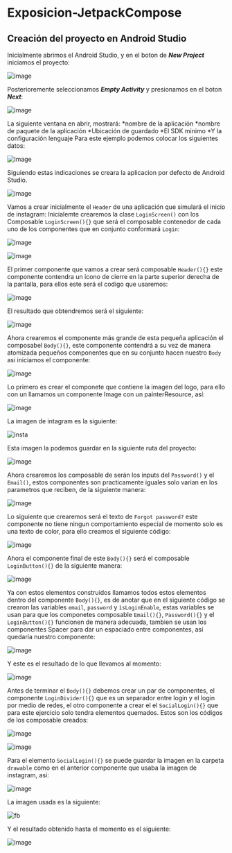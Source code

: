 # Exposicion-JetpackCompose

## Creación del proyecto en Android Studio
Inicialmente abrimos el Android Studio, y en el boton de ***New Project*** iniciamos el proyecto:

![image](https://github.com/juangomez88/Exposicion-JetpackCompose/assets/60585685/41c37142-36ce-499a-a040-a12f018f3cfd)


Posterioremente seleccionamos ***Empty Activity*** y presionamos en el boton ***Next***:

![image](https://github.com/juangomez88/Exposicion-JetpackCompose/assets/60585685/3ea8e86e-135a-4ce7-a4f3-9327f97b4acb)

La siguiente ventana en abrir, mostrará:
*nombre de la aplicación
*nombre de paquete de la aplicación
*Ubicación de guardado
*El SDK minimo
*Y la configuración lenguaje
Para este ejemplo podemos colocar los siguientes datos:

![image](https://github.com/juangomez88/Exposicion-JetpackCompose/assets/60585685/ea63e4b9-4e27-4bdb-9c78-f38e0704bb25)

Siguiendo estas indicaciones se creara la aplicacion por defecto de Android Studio.

![image](https://github.com/juangomez88/Exposicion-JetpackCompose/assets/60585685/02189b65-de51-46b3-8f36-686a1b45a02d)

Vamos a crear inicialmente el ``Header`` de una aplicación que simulará el inicio de instagram:
Inicialemte crearemos la clase ``LoginScreen()`` con los Composable ``LoginScreen(){}`` que será el composable contenedor de cada uno de los componentes que en conjunto conformará ``Login``:

![image](https://github.com/juangomez88/Exposicion-JetpackCompose/assets/60585685/764949c5-fd32-44bf-aca9-0c73cbfe7c56)


![image](https://github.com/juangomez88/Exposicion-JetpackCompose/assets/60585685/f8651c1e-993a-48a1-982a-529dd0f73082)

El primer componente que vamos a crear será composable ``Header(){}`` este componente contendra un icono de cierre en la parte superior derecha de la pantalla, para ellos este será el codigo que usaremos:


![image](https://github.com/juangomez88/Exposicion-JetpackCompose/assets/60585685/6e4d7d00-bb17-4cb7-947d-b1a1f6d05394)


El resultado que obtendremos será el siguiente: 

![image](https://github.com/juangomez88/Exposicion-JetpackCompose/assets/60585685/b0d5beee-5686-4fac-84ee-c09531682fef)


Ahora crearemos el componente más grande de esta pequeña aplicación el composabel ``Body(){}``, este componente contendrá a su vez de manera atomizada pequeños componentes que en su conjunto hacen nuestro `Body` asi iniciamos el componente:


![image](https://github.com/juangomez88/Exposicion-JetpackCompose/assets/60585685/31c1952e-f289-4dfa-9637-ceba58b80a33)


Lo primero es crear el componete que contiene la imagen del logo, para ello con un llamamos un componente Image con un painterResource, así:

![image](https://github.com/juangomez88/Exposicion-JetpackCompose/assets/60585685/02db9f0c-1b4c-4ec3-b732-5a8b7d4c7666)

La imagen de intagram es la siguiente:

![insta](https://github.com/juangomez88/Exposicion-JetpackCompose/assets/60585685/d6953343-ebc6-48eb-b467-01dc72e490a8)

Esta imagen la podemos guardar en la siguiente ruta del proyecto:

![image](https://github.com/juangomez88/Exposicion-JetpackCompose/assets/60585685/c1d3bb80-8e56-492e-9816-57388e01aa7e)

Ahora crearemos los composable de serán los inputs del ``Password()`` y el ``Email()``, estos componentes son practicamente iguales solo varian en los parametros que reciben, de la siguiente manera:

![image](https://github.com/juangomez88/Exposicion-JetpackCompose/assets/60585685/e1705c6e-6ca4-41d7-b891-921e46942146)

Lo siguiente que crearemos será el texto de ``Forgot password?`` este componente no tiene ningun comportamiento especial de momento solo es una texto de color, para ello creamos el siguiente código:

![image](https://github.com/juangomez88/Exposicion-JetpackCompose/assets/60585685/44080ffe-7197-433f-9519-4af7ef5b0b65)

Ahora el componente final de este ``Body(){}`` será el composable ``LoginButton(){}`` de la siguiente manera:

![image](https://github.com/juangomez88/Exposicion-JetpackCompose/assets/60585685/2dbe3d5e-d986-453d-8db8-73ed49106a31)

Ya con estos elementos construidos llamamos todos estos elementos dentro del componente ``Body(){}``, es de anotar que en el siguiente código se crearon las variables `email`, `password` y `ìsLoginEnable`, estas variables se usan para que los componetes composable `Email(){}`, `Password(){}` y el `LoginButton(){}` funcionen de manera adecuada, tambien se usan los componentes Spacer para dar un espaciado entre componentes, así quedaría nuestro componente:

![image](https://github.com/juangomez88/Exposicion-JetpackCompose/assets/60585685/bc8bc391-2d9b-43af-a3a0-5194983bf0e2)

Y este es el resultado de lo que llevamos al momento:

![image](https://github.com/juangomez88/Exposicion-JetpackCompose/assets/60585685/5f520b11-bfaa-4ae4-a715-397be50c89b0)

Antes de terminar el `Body(){}` debemos crear un par de componentes, el componente `LoginDivider(){}` que es un separador entre login y el login por medio de redes, el otro componente a crear el el `SocialLogin(){}` que para este ejercicio solo tendra elementos quemados. Estos son los códigos de los composable creados:

![image](https://github.com/juangomez88/Exposicion-JetpackCompose/assets/60585685/904d98b1-f60e-4360-a266-570845467771)


![image](https://github.com/juangomez88/Exposicion-JetpackCompose/assets/60585685/462b151e-fbfb-4576-adf3-f3e44085b73a)

Para el elemento `SocialLogin(){}` se puede guardar la imagen en la carpeta `drawable` como en el anterior componente que usaba la imagen de instagram, asi:

![image](https://github.com/juangomez88/Exposicion-JetpackCompose/assets/60585685/926732ad-f55c-49ef-80a0-02708b91deee)

La imagen usada es la siguiente:

![fb](https://github.com/juangomez88/Exposicion-JetpackCompose/assets/60585685/9fc71427-4747-4459-a959-2a4a94fcd6da)

Y el resultado obtenido hasta el momento es el siguiente:

![image](https://github.com/juangomez88/Exposicion-JetpackCompose/assets/60585685/61a7d328-a463-462f-bc2a-ac316c626041)





